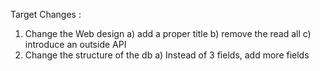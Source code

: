 Target Changes  :
1) Change the Web design
	a) add a proper title
	b) remove the read all
	c) introduce an outside API 
2) Change the structure of the db
	a) Instead of 3 fields, add more fields
